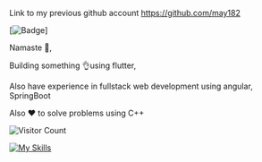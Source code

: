 Link to my previous github account https://github.com/may182

<!-- https://cp-logo.vercel.app/leetcode/<mayank182> -->
<!-- https://cp-logo.vercel.app/gfg/<mayank182> -->

[![Badge](https://cp-logo.vercel.app/gfg/mayank182)]

Namaste 🙏,

Building something 👌using flutter,

Also have experience in fullstack web development using angular, SpringBoot

Also ❤️ to solve problems using C++

![Visitor Count](https://profile-counter.glitch.me/{mayhim182}/count.svg)


[![My Skills](https://skillicons.dev/icons?i=cpp,java,dart,flutter,js,html,css,bootstrap,spring,angular,postgres,mysql,mongodb,firebase)](https://skillicons.dev)

<!-- https://github-readme-activity-graph.cyclic.app/graph?username={mayhim182}&theme={github} -->

<!-- https://github-profile-summary-cards.vercel.app/api/cards/profile-details?username={mayhim182}&theme={github} -->


<!-- [![Mayank’s github stats](https://github-readme-stats.vercel.app/api?username=mayhim182)](https://github.com/mayhim182) -->
<!-- [![Mayank’s github stats](https://github-readme-stats.vercel.app/api?username=may182)](https://github.com/may182) -->
